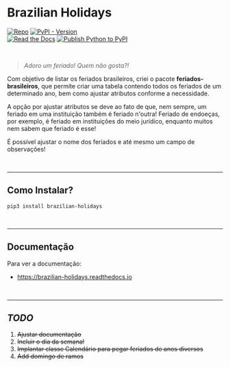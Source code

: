 # Brazilian Holidays

[![Repo](https://img.shields.io/badge/GitHub-repo-blue?logo=github&logoColor=f5f5f5)](https://github.com/michelmetran/brazilian-holidays)
[![PyPI - Version](https://img.shields.io/pypi/v/brazilian-holidays?logo=pypi&label=PyPI&color=blue)](https://pypi.org/project/brazilian-holidays/)\
[![Read the Docs](https://img.shields.io/readthedocs/brazilian-holidays?logo=ReadTheDocs&label=Read%20The%20Docs)](https://brazilian-holidays.readthedocs.io/)
[![Publish Python to PyPI](https://github.com/michelmetran/brazilian-holidays/actions/workflows/publish-to-pypipoetry.yml/badge.svg)](https://github.com/michelmetran/brazilian-holidays/actions/workflows/publish-to-pypipoetry.yml)

<br>

> _Adoro um feriado! Quem não gosta?!_

Com objetivo de listar os feriados brasileiros, criei o pacote **feriados-brasileiros**, que permite criar uma tabela contendo todos os feriados de um determinado ano, bem como ajustar atributos conforme a necessidade.

A opção por ajustar atributos se deve ao fato de que, nem sempre, um feriado em
uma instituição também é feriado n'outra! Feriado de endoeças, por exemplo, é feriado em instituições do meio jurídico, enquanto muitos nem sabem que feriado é esse!

É possível ajustar o nome dos feriados e até mesmo um campo de observações!

<br>

---

## Como Instalar?

```shell
pip3 install brazilian-holidays
```

<br>

---

## Documentação

Para ver a documentação:

- https://brazilian-holidays.readthedocs.io

<br>

---

## _TODO_

1. ~~Ajustar documentação~~
2. ~~Incluir o dia da semana!~~
3. ~~Implantar classe Calendário para pegar feriados de anos diversos~~
4. ~~Add domingo de ramos~~
